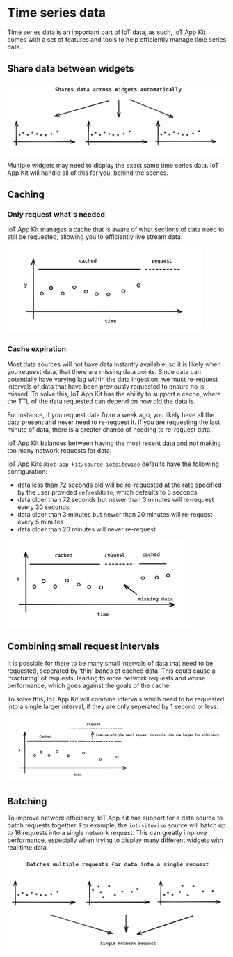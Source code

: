 # Time series data

Time series data is an important part of IoT data, as such, IoT App Kit comes with a set of features and tools to help efficiently manage time series data.

## Share data between widgets

![share data across widgets](./imgs/shareDataAcrossWidgets.png)

Multiple widgets may need to display the exact same time series data. IoT App Kit will handle all of this for you, behind the scenes.

## Caching

### Only request what's needed

IoT App Kit manages a cache that is aware of what sections of data need to still be requested, allowing you to efficiently live stream data.

![only request whats needed](./imgs/onlyCacheLatest.png)

### Cache expiration

Most data sources will not have data instantly available, so it is likely when you request data, that there are missing data points. Since data can potentially have varying lag within the data ingestion, 
we must re-request intervals of data that have been previously requested to ensure no is missed. To solve this, IoT App Kit has the ability to support a cache, where the TTL of the data requested can depend on how old the data is.

For instance, if you request data from a week ago, you likely have all the data present and never need to re-request it. If you are requesting the last minute of data, there is a greater chance of needing to re-request data.

IoT App Kit balances between having the most recent data and not making too many network requests for data.

IoT App Kits `@iot-app-kit/source-iotsitewise` defaults have the following configuration:
- data less than 72 seconds old will be re-requested at the rate specified by the user provided `refreshRate`, which defaults to 5 seconds.
- data older than 72 seconds but newer than 3 minutes will re-request every 30 seconds
- data older than 3 minutes but newer than 20 minutes will re-request every 5 minutes
- data older than 20 minutes will never re-request

![cache expiration](./imgs/cacheExpiration.png)

## Combining small request intervals

It is possible for there to be many small intervals of data that need to be requested, seperated by 'thin' bands of cached data. This could cause a 'fracturing' of requests, leading to more network requests and worse performance, which goes against the goals of the cache.

To solve this, IoT App Kit will combine intervals which need to be requested into a single larger interval, if they are only seperated by 1 second or less.

![combine small requests](./imgs/combineSmallRequests.png)

## Batching
To improve network efficiency, IoT App Kit has support for a data source to batch requests together. For example, the `iot-sitewise` source will batch up to 16 requests into a single network request. This can greatly improve performance, especially when trying to display
many different widgets with real time data.

![batch data](./imgs/batchDataAcrossWidgets.png)

